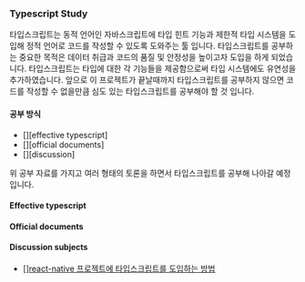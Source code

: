 ### Typescript Study

타입스크립트는 동적 언어인 자바스크립트에 타입 힌트 기능과 제한적 타입 시스템을 도입해 정적 언어로 코드를 작성할 수 있도록 도와주는 툴 입니다. 타입스크립트를 공부하는 중요한 목적은
데이터 취급과 코드의 품질 및 안정성을 높이고자 도입을 하게 되었습니다. 타입스크립트는 타입에 대한 각 기능들을 제공함으로써 타입 시스템에도 유연성을 추가하였습니다. 앞으로 이 프로젝트가 끝날때까지
타입스크립트를 공부하지 않으면 코드를 작성할 수 없을만큼 심도 있는 타입스크립트를 공부해야 할 것 입니다.

#### 공부 방식

- [][effective typescript]
- [][official documents]
- [][discussion]

위 공부 자료를 가지고 여러 형태의 토론을 하면서 타입스크립트를 공부해 나아갈 예정입니다.

#### Effective typescript

#### Official documents

#### Discussion subjects

- [][react-native 프로젝트에 타입스크립트를 도입하는 방법](https://dev-yakuza.posstree.com/ko/react-native/typescript/)
